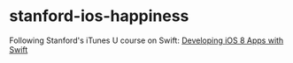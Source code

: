 # stanford-ios-happiness
Following Stanford's iTunes U course on Swift: [Developing iOS 8 Apps with Swift](https://itunes.apple.com/us/course/developing-ios-8-apps-swift/id961180099)
